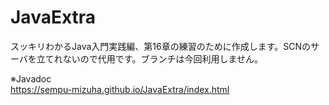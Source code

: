 # JavaExtra
スッキリわかるJava入門実践編、第16章の練習のために作成します。SCNのサーバを立てれないので代用です。ブランチは今回利用しません。

※Javadoc<br>
https://sempu-mizuha.github.io/JavaExtra/index.html
